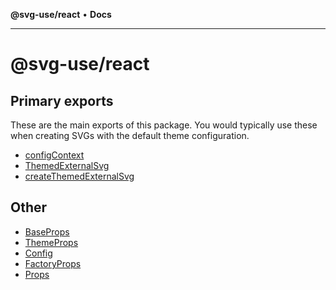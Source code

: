 **@svg-use/react** • **Docs**

---

# @svg-use/react

## Primary exports

These are the main exports of this package. You would typically use these when
creating SVGs with the default theme configuration.

- [configContext](variables/configContext.md)
- [ThemedExternalSvg](functions/ThemedExternalSvg.md)
- [createThemedExternalSvg](functions/createThemedExternalSvg.md)

## Other

- [BaseProps](interfaces/BaseProps.md)
- [ThemeProps](interfaces/ThemeProps.md)
- [Config](type-aliases/Config.md)
- [FactoryProps](type-aliases/FactoryProps.md)
- [Props](type-aliases/Props.md)
